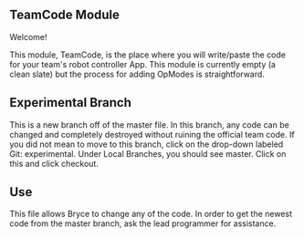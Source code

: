 ## TeamCode Module

Welcome!

This module, TeamCode, is the place where you will write/paste the code for your team's
robot controller App. This module is currently empty (a clean slate) but the
process for adding OpModes is straightforward.

## Experimental Branch

This is a new branch off of the master file. In this branch, any code can be changed and completely destroyed without
    ruining the official team code. If you did not mean to move to this branch, click on the drop-down labeled Git: experimental.
    Under Local Branches, you should see master. Click on this and click checkout.

## Use

This file allows Bryce to change any of the code. In order to get the newest code from the master branch, ask the lead programmer
    for assistance.